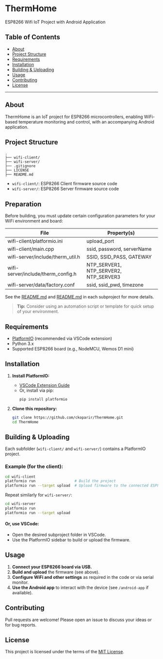 # ThermHome

ESP8266 Wifi IoT Project with Android Application

## Table of Contents
- [About](#about)
- [Project Structure](#project-structure)
- [Requirements](#requirements)
- [Installation](#installation)
- [Building & Uploading](#building--uploading)
- [Usage](#usage)
- [Contributing](#contributing)
- [License](#license)

---

## About

ThermHome is an IoT project for ESP8266 microcontrollers, enabling WiFi-based temperature monitoring and control, with an accompanying Android application.

## Project Structure

```
.
├── wifi-client/   
├── wifi-server/   
├── .gitignore
├── LICENSE
├── README.md
```

- `wifi-client/`: ESP8266 Client firmware source code  
- `wifi-server/`: ESP8266 Server firmware source code  

## Preparation

Before building, you must update certain configuration parameters for your WiFi environment and board:

| File                               | Property(s)                      |
|-------------------------------------|----------------------------------|
| wifi-client/platformio.ini          | upload_port                      |
| wifi-client/main.cpp                | ssid, password, serverName       |
| wifi-server/include/therm_util.h    | SSID, SSID_PASS, GATEWAY         |
| wifi-server/include/therm_config.h  | NTP_SERVER1, NTP_SERVER2, NTP_SERVER3 |
| wifi-server/data/factory.conf       | ssid, ssid_pwd, timezone         |

See the [README.md](wifi-client/README.md) and [README.md](wifi-server/README.md) in each subproject for more details.

> **Tip:** Consider using an automation script or template for quick setup of your environment.

## Requirements

- [PlatformIO](https://platformio.org/) (recommended via VSCode extension)
- Python 3.x
- Supported ESP8266 board (e.g., NodeMCU, Wemos D1 mini)

## Installation

1. **Install PlatformIO:**
   - [VSCode Extension Guide](https://platformio.org/install/ide?install=vscode)
   - Or, install via pip:
     ```sh
     pip install platformio
     ```

2. **Clone this repository:**
   ```sh
   git clone https://github.com/ckoparir/ThermHome.git
   cd ThermHome
   ```

## Building & Uploading

Each subfolder (`wifi-client/` and `wifi-server/`) contains a PlatformIO project.

### Example (for the client):
```sh
cd wifi-client
platformio run                  # Build the project
platformio run --target upload  # Upload firmware to the connected ESP8266
```

Repeat similarly for `wifi-server/`:

```sh
cd wifi-server
platformio run
platformio run --target upload
```

#### Or, use VSCode:
- Open the desired subproject folder in VSCode.
- Use the PlatformIO sidebar to build or upload the firmware.

## Usage

1. **Connect your ESP8266 board via USB.**
2. **Build and upload** the firmware (see above).
3. **Configure WiFi and other settings** as required in the code or via serial monitor.
4. **Use the Android app** to interact with the device (see `/android-app` if available).

## Contributing

Pull requests are welcome! Please open an issue to discuss your ideas or for bug reports.

## License

This project is licensed under the terms of the [MIT License](LICENSE).
